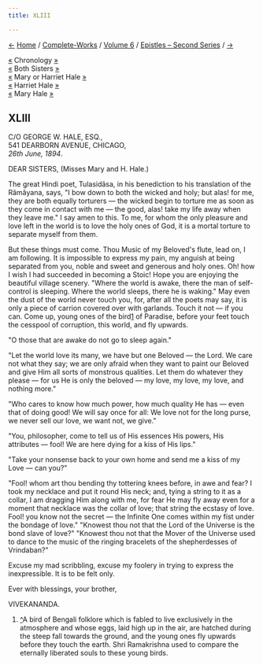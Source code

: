 ```yaml
---
title: XLIII

---
```

<div>

[←](042_sir.htm) [Home](../../../index.htm) /
[Complete-Works](../../complete_works.htm) / [Volume
6](../volume_6_contents.htm) / [Epistles – Second
Series](epistles_second_series_contents.htm) / [→](044_sisters.htm)

  

[«](042_sir.htm) Chronology
[»](../../volume_8/epistles_fourth_series/021_dear.htm)  
[«](../../volume_8/epistles_fourth_series/017_babies.htm) Both Sisters
[»](../../volume_8/epistles_fourth_series/023_sisters.htm)  
[«](../../volume_8/epistles_fourth_series/019_sister.htm) Mary or
Harriet Hale
[»](../../volume_8/epistles_fourth_series/023_sisters.htm)  
[«](../../volume_8/epistles_fourth_series/017_babies.htm) Harriet Hale
[»](../../volume_8/epistles_fourth_series/023_sisters.htm)  
[«](../../volume_8/epistles_fourth_series/019_sister.htm) Mary Hale
[»](../../volume_8/epistles_fourth_series/023_sisters.htm)

## XLIII

C/O GEORGE W. HALE, ESQ.,  
541 DEARBORN AVENUE, CHICAGO,  
*26th June, 1894*.

DEAR SISTERS, (Misses Mary and H. Hale.)

The great Hindi poet, Tulasidâsa, in his benediction to his translation
of the Râmâyana, says, "I bow down to both the wicked and holy; but
alas! for me, they are both equally torturers — the wicked begin to
torture me as soon as they come in contact with me — the good, alas!
take my life away when they leave me." I say amen to this. To me, for
whom the only pleasure and love left in the world is to love the holy
ones of God, it is a mortal torture to separate myself from them.

But these things must come. Thou Music of my Beloved's flute, lead on, I
am following. It is impossible to express my pain, my anguish at being
separated from you, noble and sweet and generous and holy ones. Oh! how
I wish I had succeeded in becoming a Stoic! Hope you are enjoying the
beautiful village scenery. "Where the world is awake, there the man of
self-control is sleeping. Where the world sleeps, there he is waking."
May even the dust of the world never touch you, for, after all the poets
may say, it is only a piece of carrion covered over with garlands. Touch
it not — if you can. Come up, young ones of the bird[1](#fn1) of
Paradise, before your feet touch the cesspool of corruption, this world,
and fly upwards.

"O those that are awake do not go to sleep again."

"Let the world love its many, we have but one Beloved — the Lord. We
care not what they say; we are only afraid when they want to paint our
Beloved and give Him all sorts of monstrous qualities. Let them do
whatever they please — for us He is only the beloved — my love, my love,
my love, and nothing more."

"Who cares to know how much power, how much quality He has — even that
of doing good! We will say once for all: We love not for the long purse,
we never sell our love, we want not, we give."

"You, philosopher, come to tell us of His essences His powers, His
attributes — fool! We are here dying for a kiss of His lips."

"Take your nonsense back to your own home and send me a kiss of my Love
— can you?"

"Fool! whom art thou bending thy tottering knees before, in awe and
fear? I took my necklace and put it round His neck; and, tying a string
to it as a collar, I am dragging Him along with me, for fear He may fly
away even for a moment that necklace was the collar of love; that string
the ecstasy of love. Fool! you know not the secret — the Infinite One
comes within my fist under the bondage of love." "Knowest thou not that
the Lord of the Universe is the bond slave of love?" "Knowest thou not
that the Mover of the Universe used to dance to the music of the ringing
bracelets of the shepherdesses of Vrindaban?"

Excuse my mad scribbling, excuse my foolery in trying to express the
inexpressible. It is to be felt only. 

Ever with blessings, your brother,

VIVEKANANDA.

1.  [^](#txt1)A bird of Bengali folklore which is fabled to live
    exclusively in the atmosphere and whose eggs, laid high up in the
    air, are hatched during the steep fall towards the ground, and the
    young ones fly upwards before they touch the earth. Shri Ramakrishna
    used to compare the eternally liberated souls to these young birds.

</div>
